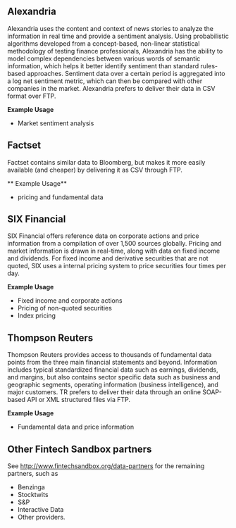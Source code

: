 ## Alexandria

Alexandria uses the content and context of news stories to analyze the information in real time and provide a sentiment analysis. Using probabilistic algorithms developed from a concept-based, non-linear statistical methodology of testing finance professionals, Alexandria has the ability to model complex dependencies between various words of semantic information, which helps it better identify sentiment than standard rules-based approaches. Sentiment data over a certain period is aggregated into a log net sentiment metric, which can then be compared with other companies in the market. Alexandria prefers to deliver their data in CSV format over FTP.

**Example Usage**
- Market sentiment analysis

## Factset

Factset contains similar data to Bloomberg, but makes it more easily available (and cheaper) by delivering it as CSV through FTP. 

** Example Usage**
- pricing and fundamental data 

## SIX Financial

SIX Financial offers reference data on corporate actions and price information from a compilation of over 1,500 sources globally. Pricing and market information is drawn in real-time, along with data on fixed income and dividends. For fixed income and derivative securities that are not quoted, SIX uses a internal pricing system to price securities four times per day. 

**Example Usage**
- Fixed income and corporate actions
- Pricing of non-quoted securities
- Index pricing

## Thompson Reuters

Thompson Reuters provides access to thousands of fundamental data points from the three main financial statements and beyond. Information includes typical standardized financial data such as earnings, dividends, and margins, but also contains sector specific data such as business and geographic segments, operating information (business intelligence), and major customers. TR prefers to deliver their data through an online SOAP-based API or XML structured files via FTP.  

**Example Usage**
- Fundamental data and price information

## Other Fintech Sandbox partners 

See http://www.fintechsandbox.org/data-partners for the remaining partners, such as
- Benzinga
- Stocktwits
- S&P
- Interactive Data
- Other providers.

